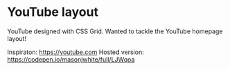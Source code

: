 # YouTube layout

YouTube designed with CSS Grid. Wanted to tackle the YouTube homepage layout!

Inspiraton: https://youtube.com
Hosted version: https://codepen.io/masonjwhite/full/LJWqoa

